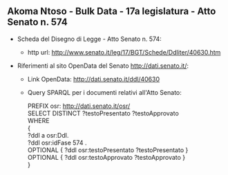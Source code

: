 ## Akoma Ntoso - Bulk Data - 17a legislatura - Atto Senato n. 574 ##

* Scheda del Disegno di Legge - Atto Senato n. 574:
	* http url: http://www.senato.it/leg/17/BGT/Schede/Ddliter/40630.htm

* Riferimenti al sito OpenData del Senato http://dati.senato.it/:
	* Link OpenData: http://dati.senato.it/ddl/40630
	* Query SPARQL per i documenti relativi all'Atto Senato:

        PREFIX osr: <http://dati.senato.it/osr/>  
		SELECT DISTINCT ?testoPresentato ?testoApprovato  
		WHERE  
		{  
		    ?ddl a osr:Ddl.  
		    ?ddl osr:idFase 574 .  
		    OPTIONAL { ?ddl osr:testoPresentato ?testoPresentato }  
		    OPTIONAL { ?ddl osr:testoApprovato ?testoApprovato }  
		}
		